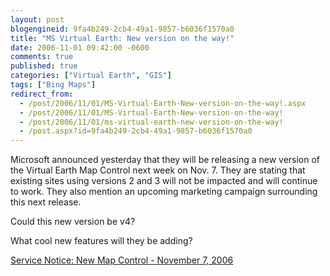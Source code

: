 ```yaml
---
layout: post
blogengineid: 9fa4b249-2cb4-49a1-9857-b6036f1570a0
title: "MS Virtual Earth: New version on the way!"
date: 2006-11-01 09:42:00 -0600
comments: true
published: true
categories: ["Virtual Earth", "GIS"]
tags: ["Bing Maps"]
redirect_from: 
  - /post/2006/11/01/MS-Virtual-Earth-New-version-on-the-way!.aspx
  - /post/2006/11/01/MS-Virtual-Earth-New-version-on-the-way!
  - /post/2006/11/01/ms-virtual-earth-new-version-on-the-way!
  - /post.aspx?id=9fa4b249-2cb4-49a1-9857-b6036f1570a0
---
```

<!-- more -->


Microsoft announced yesterday that they will be releasing a new version of the Virtual Earth Map Control next week on Nov. 7. They are stating that existing sites using versions 2 and 3 will not be impacted and will continue to work. They also mention an upcoming marketing campaign surrounding this next release.



Could this new version be v4?

What cool new features will they be adding?



<a href="http://blogs.msdn.com/virtualearth/archive/2006/10/31/service-notice-new-map-control-november-7-2006.aspx">Service Notice: New Map Control - November 7, 2006</a>

